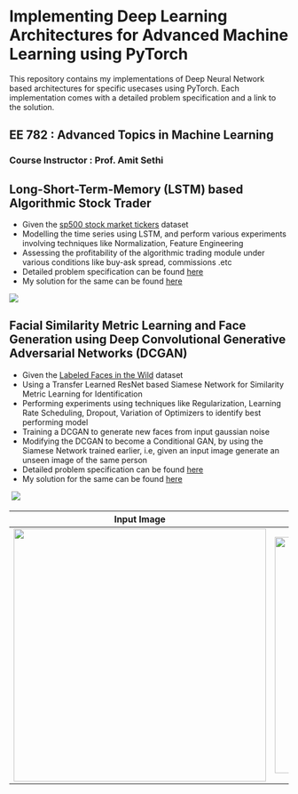 # Implementing Deep Learning Architectures for Advanced Machine Learning using PyTorch

This repository contains my implementations of Deep Neural Network based architectures for specific usecases using PyTorch. Each implementation comes with a detailed problem specification and a link to the solution.

## EE 782 : Advanced Topics in Machine Learning

### Course Instructor : Prof. Amit Sethi

## Long-Short-Term-Memory (LSTM) based Algorithmic Stock Trader
- Given the [sp500 stock market tickers](https://www.kaggle.com/datasets/rohanrkalbag/ee782) dataset
- Modelling the time series using LSTM, and perform various experiments involving techniques like Normalization, Feature Engineering
- Assessing the profitability of the algorithmic trading module under various conditions like buy-ask spread, commissions .etc
- Detailed problem specification can be found [here](https://github.com/rohankalbag/advanced-machine-learning/blob/main/assignment-1/EE782%202023%20A1.pdf) 
- My solution for the same can be found [here](https://github.com/rohankalbag/advanced-machine-learning/blob/main/assignment-1/EE782_A1_20d170033.ipynb)

![](output.png)

## Facial Similarity Metric Learning and Face Generation using Deep Convolutional Generative Adversarial Networks (DCGAN)
- Given the [Labeled Faces in the Wild](http://vis-www.cs.umass.edu/lfw/) dataset
- Using a Transfer Learned ResNet based Siamese Network for Similarity Metric Learning for Identification
- Performing experiments using techniques like Regularization, Learning Rate Scheduling, Dropout, Variation of Optimizers to identify best performing model
- Training a DCGAN to generate new faces from input gaussian noise
-  Modifying the DCGAN to become a Conditional GAN, by using the Siamese Network trained earlier, i.e, given an input image generate an unseen image of the same person
- Detailed problem specification can be found [here](https://github.com/rohankalbag/advanced-machine-learning/blob/main/assignment-2/EE782%202023%20A2.pdf) 
- My solution for the same can be found [here](https://github.com/rohankalbag/advanced-machine-learning/blob/main/assignment-2/EE782_A2_20d170033.py)


![]()
![](faces.png)

Input Image    |  Conditionally Generated Image 
:-------------------------:|:-------------------------:
<img src="./f1.png" width=455></img> | <img src="./f2.png" width=425></img> 

